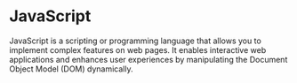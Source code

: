 # JavaScript

JavaScript is a scripting or programming language that allows you to implement complex features on web pages. It enables interactive web applications and enhances user experiences by manipulating the Document Object Model (DOM) dynamically.